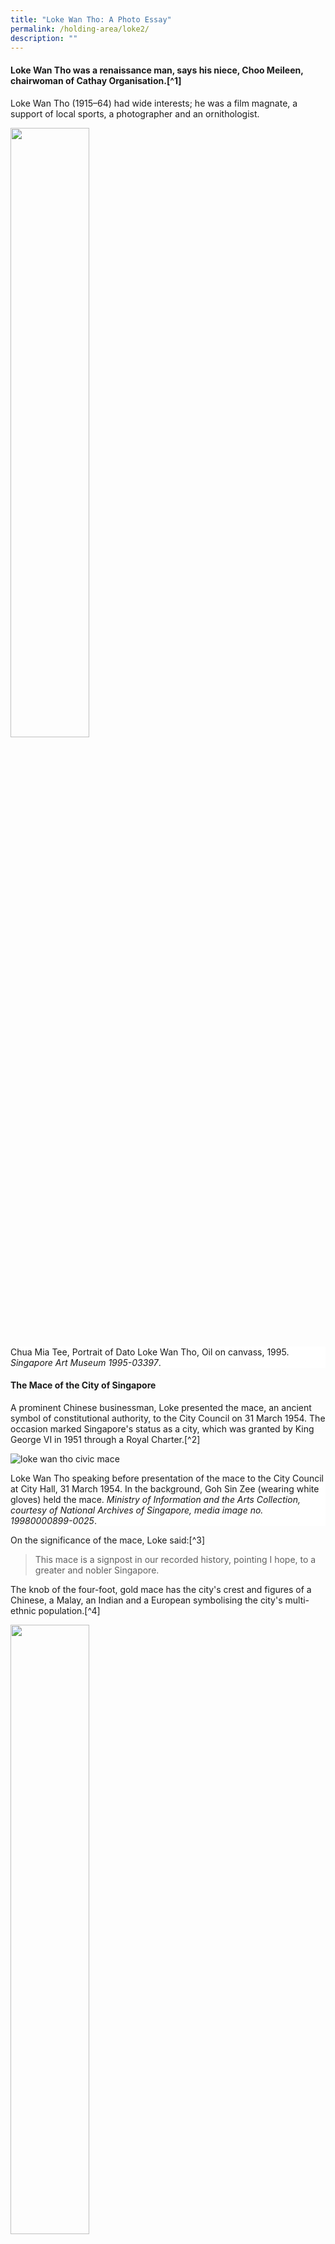 ```yaml
---
title: "Loke Wan Tho: A Photo Essay"
permalink: /holding-area/loke2/
description: ""
---
```

#### Loke Wan Tho was a renaissance man, says his niece, Choo Meileen, chairwoman of Cathay Organisation.[^1] 
 
Loke Wan Tho (1915–64) had wide interests; he was a film magnate, a support of local sports, a photographer and an ornithologist. 

<img src="/images/Vol%2018%20Issue%203/Loke%20Wan%20Tho%20More%20Resources/Chua%20Mia%20Tee,%20Portrait%20of%20Dato%20Loke%20Wan%20Tho.jpg" style="width:50%">
<div style="background-color: white;"> Chua Mia Tee, Portrait of Dato Loke Wan Tho, Oil on canvass, 1995.<i> Singapore Art Museum 1995-03397</i>.</div>

#### **The Mace of the City of Singapore**
A prominent Chinese businessman, Loke presented the mace, an ancient symbol of constitutional authority, to the City Council on 31 March 1954. The occasion marked Singapore's status as a city, which was granted by King George VI in 1951 through a Royal Charter.[^2]

![loke wan tho civic mace](/images/Vol%2018%20Issue%203/Loke%20Wan%20Tho%20More%20Resources/loke-mace.jpg)
<div style="background-color: white;"> Loke Wan Tho speaking before presentation of the mace to the City Council at City Hall, 31 March 1954. In the background, Goh Sin Zee (wearing white gloves) held the mace.<i> Ministry of Information and the Arts Collection, courtesy of National Archives of Singapore, media image no. 19980000899-0025</i>.</div>

On the significance of the mace, Loke said:[^3]
> This mace is a signpost in our recorded history, pointing I hope, to a greater and nobler Singapore.

The knob of the four-foot, gold mace has the city's crest and figures of a Chinese, a Malay, an Indian and a European symbolising the city's multi-ethnic population.[^4]

<img src="/images/Vol%2018%20Issue%203/Loke%20Wan%20Tho%20More%20Resources/mace.jpg" style="width:50%">
<div style="background-color: white;"> The $15,000 Mace was made by Messrs Hamilton & Inches, Goldsmiths of Edinburgh. Loke was one of the committee members (including university professors and Raffles Museum staff) who suggested the design motifs. <i>National Museum of Singapore, accession no. 2003-00230-001</i>.</div>

#### **A Pioneer in Local Film Production**
In 1953, Loke Wan Tho set up Cathay-Keris with Ho Ah Loke, expanding the [Cathay](/history-cathay-cinema-2022) film distribution business into film production. Cathay-Keris was Singapore’s second film studio and was a competitor to Shaw’s Malay Film Productions. These were the only two film studios in Singapore for the next 20 years, a period known as the golden age of the studios.[^5] 

![cathay keris](/images/Vol%2018%20Issue%203/Loke%20Wan%20Tho%20More%20Resources/cathay-keris.jpg)
<div style="background-color: white;"> Cathay-Keris studio on East Coast Road in the 1950s.<i> Image reproduced from Raphaël Millet, Singapore Cinema (Singapore : Editions Didier Millet, 2006), 35</i>.</div>

Cathay-Keris focused on Malay films, as Malaya had a fast-expanding film market. In 1951, the Cathay’s International Associated Theatres generated twice as much revenue from Malaya compared to Singapore.[^6]

<img src="/images/Vol%2018%20Issue%203/Loke%20Wan%20Tho%20More%20Resources/Cathay%20keris.jpg" style="width:60%">
<div style="background-color: white;"> The logo of Cathay-Keris featured the Malay traditional dagger, a symbol of the Malay world.<i> Image copyright Cathay Organisation</i>.</div>

To learn about moviemaking, Loke visited film studios in India in 1957 and invited Hollywood actors to coach Cathay-Keris’s new actors. At that time, Malay cinema was influenced by Indian culture, as the two film studios hired Indian directors, who were better at making Malay films than their Chinese counterparts.[^7] 

![loke wan tho india](/images/Vol%2018%20Issue%203/Loke%20Wan%20Tho%20More%20Resources/loke-india.jpg)
<div style="background-color: white;">Loke (second from right) on the set of the mythological movie <i>Jai Bajrangat</i> at Basant Pictures in India. <i>Image reproduced from Lim Kay Tong, Cathay: 55 Years of Cinema (Singapore:Landmark Books,1991), 117</i>.</div>

The Malay movies then were generally based on folk tales and legends. One of Cathay-Keris’s box office blockbuster is *Hang Jebat* (1961), directed by Hussian Haniff. The movie was noted for its cinematic qualities and revisionist approach to Malay classical history, portraying Hang Jebat as the hero rather than the villain.[^8] 

 ![hang jebat](/images/Vol%2018%20Issue%203/Loke%20Wan%20Tho%20More%20Resources/hang%20jebat.jpg)
<div style="background-color: white;">A scene of Hang Tuah (left) and Hang Jebat (right) fighting, each holding a keris. In the film, Hang Jebat seeks revenge for Hang Tuah, who is exiled by the Sultan. <i>National Museum of Singapore, accession number 2005-01048</i>.</div>

For his contributions to the film industry in Malaya, Loke Wan Tho was awarded the dato title in 1962. 

![loke wan tho dato](/images/Vol%2018%20Issue%203/Loke%20Wan%20Tho%20More%20Resources/lokewantho-dato.jpg)
<div style="background-color: white;">Dressed in traditional Malay costume <i>baju melayu</i>, Loke Wan Tho (second from left) was conferred the title of dato by the Sultan of Kelantan on 1 August 1962. <i> Image reproduced from Lim Kay Tong, Cathay: 55 Years of Cinema (Singapore:Landmark Books, 1991), 28</i>.</div>

Cathay closed its film production arm in 1972, because of competition from television and the loss of the Indonesian market. By then Cathay-Keris had produced at least 100 movies, including the cult classic *Pontianak* film (1957) and the three subsequent Pontianak movies. 

![Pontianak cathay keris](/images/Vol-13-issue-2/history-of-singapore-horror/04_sghorror.png)
<div style="background-color: white;">Directed by B. Narayan Rao, the *Pontianak* film starred Maria Menado as the <i>pontianak</i>, a female vampire from Malay mythology. Following the success of the film, Cathay-Keris followed up with three sequels: <i>Dandam Pontianak</i> (1957), <i>Sumpah Pontianak</i> (1958) and <i>Pontianak Gua Musang</i> (1964).<i> Singapore Art Museum accession no. 1995-03397</i>.</div>


#### **Supporter of Local Sports**
As the chairman of the Sports Centre Fund appeal committee, Loke helped to accelerate plans to build Singapore’s youth sports centre and donated $25,000 to it. The centre opened in the old Kallang airport in January 1956.[^9] Loke also hired Wong Peng Soon, Malaya’s top badminton player, as a coach at the centre, and funded his salary for three years. [^10]

![loke wan tho sports centre](/images/Vol%2018%20Issue%203/Loke%20Wan%20Tho%20More%20Resources/loke-sports-centre.jpg)
<div style="background-color: white;"> Loke speaking at the opening of the centre in old Kallang airport, January 1956. The centre would provide training in swimming, boxing, basketball, athletics, etc.<i> Ministry of Information and the Arts Collection, courtesy of National Archives of Singapore</i>.</div>

#### **An Acclaimed Photographer**
Loke took birding expeditions in India and New Guinea with famous Indian ornithologist Salim Ali. According to Salim Ali, Loke was always cheerful and had never once complained on their field trips, even in cowsheds, in rough living conditions, or of his dysentery.[^11]   
 
Loke’s diary on the expeditions reveals his passion for ornithology:[^12] 

> The scene of immense activity is thrilling to look at, and to hear. When the White Ibis and the Little Egrets are back in the Heronry at evening time, it looks as if a snowstorm is blowing about the tree tops.

![loke wan tho White Ibis and Little Egrets](/images/Vol%2018%20Issue%203/Loke%20Wan%20Tho%20More%20Resources/loke-company-of-birds.jpg)
<div style="background-color: white;"> White Ibis and Little Egrets, taken by Loke Wan Tho in India.<i> Images reproduced from Loke Wan Tho, Loke Wan Tho's Birds with Extracts from His Diaries and from A Company of Birds (Mumbai: Bombay Natural History Society, 2008), 140, 144</i>.</div>

Besides birds, Loke also took photographs of Angkor temples, which were published in former governor Malcolm MacDonald’s book *Angkor*. Cambodian premier Prince Norodom Sihanouk honoured Loke with the title of Officer of the Royal Order of Cambodia in 1959, for his photography of Angkor sites.[^13] 

![loke wan tho angkor ](/images/Vol%2018%20Issue%203/Loke%20Wan%20Tho%20More%20Resources/loke-wan-tho-angkor.jpg)
<div style="background-color: white;">Angkor Wat seen through the main entrance; gateway into Angkor Thom.<i> Images reproduced from Malcolm MacDonald, Angkor, with One Hundred and Twelve Photographs by Loke Wan Tho and the Author (London: Jonathan Cape, 1958), plates 54, 85</i>.</div>

#### **A Legacy**
While returning from a film festival in Taiwan, Loke and his wife Marvis Chew died in a plane crash on 20 June 1964. 

![loke wan tho funeral](/images/Vol%2018%20Issue%203/Loke%20Wan%20Tho%20More%20Resources/loke%20funeral.jpg)
<div style="background-color: white;">Mourners at Loke's funeral, 1964.<i> National Museum of Singapore, accession no. 2005-00964</i>.</div>

After his passing, his family, donated $100,000 to establish the Loke Wan Tho Memorial Library at [Jurong Bird Park](/vol-17/issue-2/jul-sep-2021/jurong-bird-park) to encourage research on birds. Opened on 4 February 1972, the library exhibits Loke’s collection of books and photographs on birds, and tape recordings of bird songs. It .[^14] 

![loke wan tho memorial library](/images/Vol%2018%20Issue%203/Loke%20Wan%20Tho%20More%20Resources/loke-library.jpg)
<div style="background-color: white;">The Loke Wan Tho Memorial Library is visited by foreign dignitaries, including Foreign Secretary of the Philippines General Carlos Romulo during his three-day official visit to Singapore in December 1973. <i>Ministry of Information and the Arts Collection, courtesy of National Archives of Singapore, media image no. 19980002752-0047</i>.</div>

#### **RELATED ARTICLES**
Michael Mukunthan, "[Loke Wan Tho](https://eresources.nlb.gov.sg/infopedia/articles/SIP_782_2005-01-19.html)," <i>Singapore Infopedia</i>, 2016.

Joshua Chia Yeong Jia, "[Cathay-Keris Studio](https://eresources.nlb.gov.sg/infopedia/articles/SIP_1159_2007-07-01.html)," <i>Singapore Infopedia</i>, 2018.

Soh Gek Han, "[Key Milestones in the History of Cathay Cinema](https://biblioasia.nlb.gov.sg/history-cathay-cinema-2022)," <i>BiblioAsia</i>, 2022.

Alvin Chua, "[Cathay Organisation](https://eresources.nlb.gov.sg/infopedia/articles/SIP_1794_2011-03-08.html)," <i>Singapore Infopedia</i>, 2011.

Bonny Muliani Tan, "[A Malayan Treasure: The Gibson-Hill Collection](https://biblioasia.nlb.gov.sg/files/pdf/vol-4/issue-3/v4-issue3_MalayanTreasure.pdf)," <i>BiblioAsia</i> 4, no. 3 (2008).

#### **RELATED BOOKS**
Lim Kay Tong, [*Cathay: 55 Years of Cinema*](https://catalogue.nlb.gov.sg/cgi-bin/spydus.exe/ENQ/WPAC/BIBENQ?SETLVL=1&BRN=6095688) (Singapore: Landmark Books, 1991). (From National Library, Singapore, call no. RSING 791.43095957 LIM)

Raphael Millet, *[Singapore Cinema](https://catalogue.nlb.gov.sg/cgi-bin/spydus.exe/ENQ/WPAC/BIBENQ?SETLVL=1&BRN=12716044)* (Singapore: Editions Didier Millet, 2006). (From National Library, Singapore, call no. RSING 791.43095957 MIL)

Loke Wan Tho, *[A Company of Birds](https://catalogue.nlb.gov.sg/cgi-bin/spydus.exe/ENQ/WPAC/BIBENQ?SETLVL=1&BRN=4087550)* (London: M. Joseph, 1957). (From National Library, Singapore, call no. RCLOS 598.295 LOK-[GBH])

Loke Wan Tho, *[Loke Wan Tho's Birds with Extracts from His Diaries and from A Company of Birds](https://catalogue.nlb.gov.sg/cgi-bin/spydus.exe/ENQ/WPAC/BIBENQ?SETLVL=1&BRN=200516495)* (Mumbai: Bombay Natural History Society, 2008). (From National Library, Singapore, call no. RSING 598.095 LOK)

Malcolm MacDonald, *[Angkor with One Hundred and Twelve Photographs by Loke Wan Tho and the Author](https://catalogue.nlb.gov.sg/cgi-bin/spydus.exe/ENQ/WPAC/BIBENQ?SETLVL=1&BRN=4179272)* (London: Jonathan Cape , 1958). (From National Library, Singapore, call no. RCLOS 959.6 MAC)

Balai Seni Lukis Negara (Malaysia), *[The Loke Legacy: The Photography Collection of Dato' Loke Wan Tho](https://catalogue.nlb.gov.sg/cgi-bin/spydus.exe/ENQ/WPAC/BIBENQ?SETLVL=1&BRN=12611306)* (Kuala Lumpur: National Art Gallery, Malaysia, 2006). (From National Library, Singapore, call no. RART 779.074595 LOK)

#### **ORAL HISTORY**
[Christina Balsara, oral history interview by Patricia Lee](https://www.nas.gov.sg/archivesonline/oral_history_interviews/record-details/3188fc6a-1160-11e3-83d5-0050568939ad), 16 August 2001, disc 5 of 9, MP3 audio, 28:36, National Archives of Singapore (accession no. 002542).

[Yuen-Peng McNeice, oral history interview by Helen Choo](https://www.nas.gov.sg/archivesonline/oral_history_interviews/record-details/fad7620e-115d-11e3-83d5-0050568939ad), 4 August 1982, disc 3 of 4, transcript and MP3 audio, 27:47, National Archives of Singapore (accession no. 000190).

[Albert Odell, oral history interview by Ghalpanah Thangaraju](https://www.nas.gov.sg/archivesonline/oral_history_interviews/record-details/772198de-1160-11e3-83d5-0050568939ad), 16 April 2001, disc 2 of 6, transcript and MP3 audio, 27:39, National Archives of Singapore (accession no. 002640).

[Wong Kee Hung, oral history interview by Michelle Low](https://www.nas.gov.sg/archivesonline/oral_history_interviews/record-details/9c41e71f-1160-11e3-83d5-0050568939ad), 21 October 2005, disc 5 of 6, transcript and MP3 audio, 58:04, National Archives of Singapore (accession no. 002986).

#### **NOTES**
[^1] Balai Seni Lukis Negara (Malaysia), *[The Loke Legacy: The Photography Collection of Dato' Loke Wan Tho](https://catalogue.nlb.gov.sg/cgi-bin/spydus.exe/ENQ/WPAC/BIBENQ?SETLVL=1&BRN=12611306)* (Kuala Lumpur: National Art Gallery, Malaysia, 2006), 7. (From National Library, Singapore, call no. RART 779.074595 LOK)

[^2] Roots, "[The Mace of the City of Singapore](https://www.roots.gov.sg/Collection-Landing/listing/1108609)," National Heritage Board, last accessed 6 September 2022; "[Singapore Gets Its Civic Mace](http://eresources.nlb.gov.sg/newspapers/Digitised/Article/straitsbudget19540408-1.2.38)," *Straits Budget*, 8 April 1954, 10. (From NewspaperSG)

[^3] "[Singapore Gets Its Civic Mace](http://eresources.nlb.gov.sg/newspapers/Digitised/Article/straitsbudget19540408-1.2.38)."

[^4] "[S’pore’s Mace](http://eresources.nlb.gov.sg/newspapers/Digitised/Article/straitsbudget19540225-1.2.6)," *Straits Budget*, 25 February 1954, 5 (From NewspaperSG); Roots, "[The Mace of the City of Singapore, Singapore, 1953, Gold](https://www.roots.gov.sg/stories-landing/stories/the-singapore-story-through-60-objects/colonial/mace/story)," National Heritage Board, last accessed 6 September 2022.

[^5] Raphaël Millet, *[Singapore Cinema](https://catalogue.nlb.gov.sg/cgi-bin/spydus.exe/ENQ/WPAC/BIBENQ?SETLVL=1&BRN=12716044)* (Singapore : Editions Didier Millet, 2006), 34, 37. (From National Library, Singapore, call no. RSING 791.43095957 MIL)

[^6] Millet, *[Singapore Cinema](https://catalogue.nlb.gov.sg/cgi-bin/spydus.exe/ENQ/WPAC/BIBENQ?SETLVL=1&BRN=12716044)*, 34.

[^7] Millet, *[Singapore Cinema](https://catalogue.nlb.gov.sg/cgi-bin/spydus.exe/ENQ/WPAC/BIBENQ?SETLVL=1&BRN=12716044)*, 34, 39; Lim Kay Tong,[*Cathay: 55 Years of Cinema*](https://catalogue.nlb.gov.sg/cgi-bin/spydus.exe/ENQ/WPAC/BIBENQ?SETLVL=1&BRN=6095688) (Singapore:Landmark Books,1991), 117. (From National Library, Singapore, call no. RSING 791.43095957 LIM)

[^8] Millet, *[Singapore Cinema](https://catalogue.nlb.gov.sg/cgi-bin/spydus.exe/ENQ/WPAC/BIBENQ?SETLVL=1&BRN=12716044)*, 36, 51; Nancy K. Nanney, “Evolution of a Hero: The Hang Tuah/Hang Jebat Tale in Malay Drama,” *Asian Theatre Journal* 5, no. 2 (Autumn 1988): 164–65. (From JSTOR via NLB's [eresources](https://eresources.nlb.gov.sg/main) website)

[^9] “[Speed-up at Youth Sports Centre](http://eresources.nlb.gov.sg/newspapers/Digitised/Article/straitstimes19560305-1.2.90 ),” *Straits Times*, 5 March 1956, 7; “[Loke Makes Personal Three-year Agreement with Malayan Ace](http://eresources.nlb.gov.sg/newspapers/Digitised/Article/straitstimes19551009-1.2.155),” *Straits Times*, 9 October 1955, 20. (From NewspaperSG)

[^10] “[Loke Makes Personal Three-year agreement with Malayan Ace](http://eresources.nlb.gov.sg/newspapers/Digitised/Article/straitstimes19551009-1.2.155),” *Straits Times*, 9 October 1955, 20; “[Kallang May Be the Site](https://eresources.nlb.gov.sg/newspapers/Digitised/Article/straitstimes19550829-1.2.22),” *Straits Times*, 29 August 1955, 1. (From NewspaperSG)

[^11] Loke Wan Tho, *[Loke Wan Tho's Birds with Extracts from His Diaries and from A Company of Birds](https://catalogue.nlb.gov.sg/cgi-bin/spydus.exe/ENQ/WPAC/BIBENQ?SETLVL=1&BRN=200516495)* (Mumbai: Bombay Natural History Society, 2008), 12. (From National Library, Singapore, call no. RSING 598.095 LOK)

[^12] Loke, *[Loke Wan Tho's Birds with Extracts from His Diaries and from A Company of Birds](https://catalogue.nlb.gov.sg/cgi-bin/spydus.exe/ENQ/WPAC/BIBENQ?SETLVL=1&BRN=200516495)*, 53.

[^13] "[Cambodia Honours Mr. Loke](https://eresources.nlb.gov.sg/newspapers/Digitised/Article/freepress19590217-1.2.15)," *Singapore Free Press*, 17 February 1959, 2.

[^14] “[Loke Wan Tho Library to Open on Feb 4](http://eresources.nlb.gov.sg/newspapers/Digitised/Article/straitstimes19720122-1.2.50),” *Straits Times*, 22 January 1972, 10.